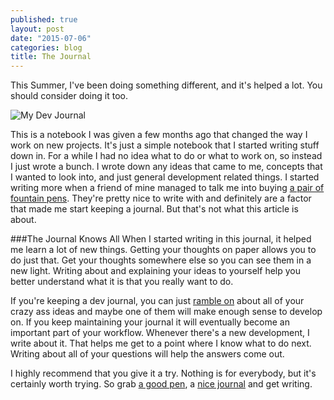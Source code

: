 ```yaml
---
published: true
layout: post
date: "2015-07-06"
categories: blog
title: The Journal
---
```


This Summer, I've been doing something different, and it's helped a lot. You should consider doing it too.

![My Dev Journal](/img/journal.png)

This is a notebook I was given a few months ago that changed the way I work on new projects. It's just a simple notebook that I started writing stuff down in. For a while I had no idea what to do or what to work on, so instead I just wrote a bunch. I wrote down any ideas that came to me, concepts that I wanted to look into, and just general development related things. I started writing more when a friend of mine managed to talk me into buying [a pair of fountain pens](http://www.amazon.com/gp/product/B009X9Z2FW/ref=as_li_tl?ie=UTF8&camp=1789&creative=9325&creativeASIN=B009X9Z2FW&linkCode=as2&tag=kamrpayn-20&linkId=WR43KKFD65XUUKF3). They're pretty nice to write with and definitely are a factor that made me start keeping a journal. But that's not what this article is about.

###The Journal Knows All
When I started writing in this journal, it helped me learn a lot of new things. Getting your thoughts on paper allows you to do just that. Get your thoughts somewhere else so you can see them in a new light. Writing about and explaining your ideas to yourself help you better understand what it is that you really want to do.

If you're keeping a dev journal, you can just [ramble on](https://youtu.be/a3HemKGDavw) about all of your crazy ass ideas and maybe one of them will make enough sense to develop on. If you keep maintaining your journal it will eventually become an important part of your workflow. Whenever there's a new development, I write about it. That helps me get to a point where I know what to do next. Writing about all of your questions will help the answers come out.

I highly recommend that you give it a try. Nothing is for everybody, but it's certainly worth trying. So grab [a good pen](http://www.amazon.com/s/ref=as_li_ss_tl?_encoding=UTF8&camp=1789&creative=390957&field-keywords=fountain%20pen&linkCode=ur2&rh=n%3A1064954%2Ck%3Afountain%20pen&tag=kamrpayn-20&url=search-alias%3Doffice-products&linkId=QNPIJZ7ZKFM7COVT), a [nice journal](http://www.amazon.com/s/ref=as_li_ss_tl?_encoding=UTF8&camp=1789&creative=390957&field-keywords=lined%20notebook&linkCode=ur2&rh=n%3A1064954%2Ck%3Alined%20notebook&tag=kamrpayn-20&url=search-alias%3Doffice-products&linkId=EXVWQRUOOK2A77MH) and get writing.
